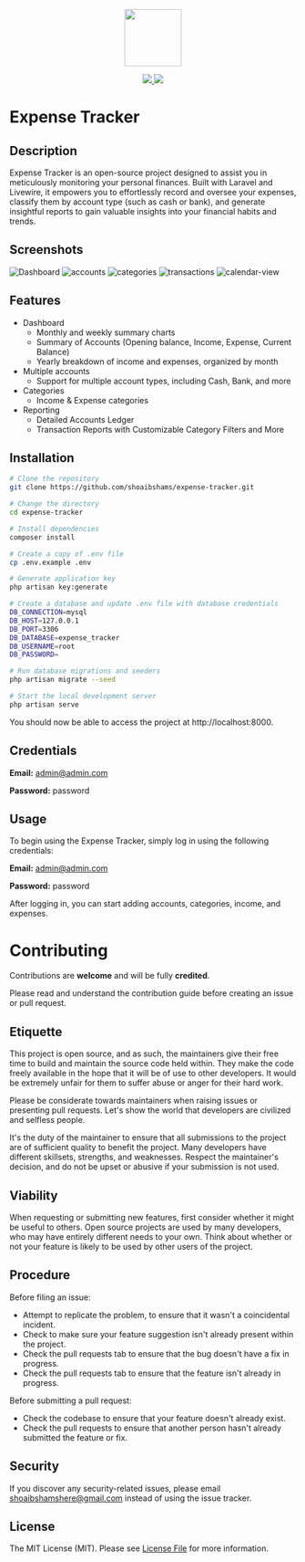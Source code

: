<p align="center">
    <img src="https://raw.githubusercontent.com/shoaibshams/expense-tracker/main/readme-logo.png?sanitize=true" height="100">
</p>
<p align="center">
    <a href="https://github.com/shoaibshams/expense-tracker/graphs/contributors">
        <img src="https://img.shields.io/github/contributors/shoaibshams/expense-tracker" />
    </a>
    <a href="https://opensource.org/licenses/MIT">
        <img src="https://img.shields.io/badge/License-MIT-green.svg" />
    </a>
</p>

# Expense Tracker
## Description
Expense Tracker is an open-source project designed to assist you in meticulously monitoring your personal finances. Built with Laravel and Livewire, it empowers you to effortlessly record and oversee your expenses, classify them by account type (such as cash or bank), and generate insightful reports to gain valuable insights into your financial habits and trends.

## Screenshots
![Dashboard](https://github.com/shoaibshams/expense-tracker/assets/9925154/28f86e21-09d5-48c9-8bd1-783d4729a202)
![accounts](https://github.com/shoaibshams/expense-tracker/assets/9925154/c4a5b3e5-e0d1-4942-bded-701855778523)
![categories](https://github.com/shoaibshams/expense-tracker/assets/9925154/b2418ac8-1b0b-4d03-aae0-ad7de6d28f67)
![transactions](https://github.com/shoaibshams/expense-tracker/assets/9925154/cebd550e-57ed-4283-9b32-c018814a722f)
![calendar-view](https://github.com/shoaibshams/expense-tracker/assets/9925154/5b51ea8b-48b2-4a90-87f0-ceb3d1759eb1)


## Features

* Dashboard
  * Monthly and weekly summary charts
  * Summary of Accounts (Opening balance, Income, Expense, Current Balance)
  * Yearly breakdown of income and expenses, organized by month
* Multiple accounts
  * Support for multiple account types, including Cash, Bank, and more
* Categories
  * Income & Expense categories
* Reporting
  * Detailed Accounts Ledger
  * Transaction Reports with Customizable Category Filters and More

## Installation
```bash
# Clone the repository
git clone https://github.com/shoaibshams/expense-tracker.git

# Change the directory
cd expense-tracker

# Install dependencies
composer install

# Create a copy of .env file
cp .env.example .env

# Generate application key
php artisan key:generate

# Create a database and update .env file with database credentials
DB_CONNECTION=mysql
DB_HOST=127.0.0.1
DB_PORT=3306
DB_DATABASE=expense_tracker
DB_USERNAME=root
DB_PASSWORD=

# Run database migrations and seeders
php artisan migrate --seed

# Start the local development server
php artisan serve
```

You should now be able to access the project at http://localhost:8000.

## Credentials
**Email:** admin@admin.com

**Password:** password

## Usage

To begin using the Expense Tracker, simply log in using the following credentials:

**Email:** admin@admin.com

**Password:** password

After logging in, you can start adding accounts, categories, income, and expenses.

# Contributing

Contributions are **welcome** and will be fully **credited**.

Please read and understand the contribution guide before creating an issue or pull request.

## Etiquette

This project is open source, and as such, the maintainers give their free time to build and maintain the source code
held within. They make the code freely available in the hope that it will be of use to other developers. It would be
extremely unfair for them to suffer abuse or anger for their hard work.

Please be considerate towards maintainers when raising issues or presenting pull requests. Let's show the
world that developers are civilized and selfless people.

It's the duty of the maintainer to ensure that all submissions to the project are of sufficient
quality to benefit the project. Many developers have different skillsets, strengths, and weaknesses. Respect the maintainer's decision, and do not be upset or abusive if your submission is not used.

## Viability

When requesting or submitting new features, first consider whether it might be useful to others. Open
source projects are used by many developers, who may have entirely different needs to your own. Think about
whether or not your feature is likely to be used by other users of the project.

## Procedure

Before filing an issue:

- Attempt to replicate the problem, to ensure that it wasn't a coincidental incident.
- Check to make sure your feature suggestion isn't already present within the project.
- Check the pull requests tab to ensure that the bug doesn't have a fix in progress.
- Check the pull requests tab to ensure that the feature isn't already in progress.

Before submitting a pull request:

- Check the codebase to ensure that your feature doesn't already exist.
- Check the pull requests to ensure that another person hasn't already submitted the feature or fix.

## Security

If you discover any security-related issues, please email [shoaibshamshere@gmail.com](mailto:shoaibshamshere@gmail.com) instead of using the issue tracker.

## License

The MIT License (MIT). Please see [License File](LICENSE.md) for more information.
